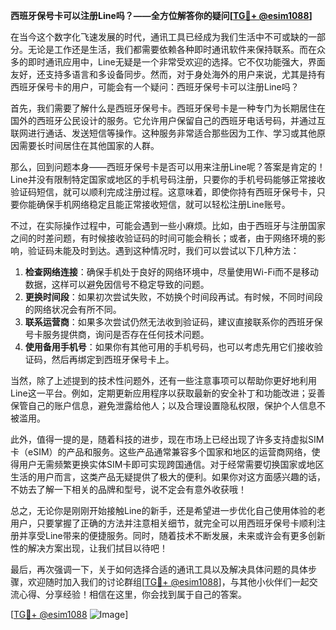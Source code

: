 **西班牙保号卡可以注册Line吗？——全方位解答你的疑问[[TG💪+ @esim1088](https://t.me/s/esim1088)]**

在当今这个数字化飞速发展的时代，通讯工具已经成为我们生活中不可或缺的一部分。无论是工作还是生活，我们都需要依赖各种即时通讯软件来保持联系。而在众多的即时通讯应用中，Line无疑是一个非常受欢迎的选择。它不仅功能强大，界面友好，还支持多语言和多设备同步。然而，对于身处海外的用户来说，尤其是持有西班牙保号卡的用户，可能会有一个疑问：西班牙保号卡可以注册Line吗？

首先，我们需要了解什么是西班牙保号卡。西班牙保号卡是一种专门为长期居住在国外的西班牙公民设计的服务。它允许用户保留自己的西班牙电话号码，并通过互联网进行通话、发送短信等操作。这种服务非常适合那些因为工作、学习或其他原因需要长时间居住在其他国家的人群。

那么，回到问题本身——西班牙保号卡是否可以用来注册Line呢？答案是肯定的！Line并没有限制特定国家或地区的手机号码注册，只要你的手机号码能够正常接收验证码短信，就可以顺利完成注册过程。这意味着，即使你持有西班牙保号卡，只要你能确保手机网络稳定且能正常接收短信，就可以轻松注册Line账号。

不过，在实际操作过程中，可能会遇到一些小麻烦。比如，由于西班牙与注册国家之间的时差问题，有时候接收验证码的时间可能会稍长；或者，由于网络环境的影响，验证码未能及时到达。遇到这种情况时，我们可以尝试以下几种方法：

1. **检查网络连接**：确保手机处于良好的网络环境中，尽量使用Wi-Fi而不是移动数据，这样可以避免因信号不稳定导致的问题。
2. **更换时间段**：如果初次尝试失败，不妨换个时间段再试。有时候，不同时间段的网络状况会有所不同。
3. **联系运营商**：如果多次尝试仍然无法收到验证码，建议直接联系你的西班牙保号卡服务提供商，询问是否存在任何技术问题。
4. **使用备用手机号**：如果你有其他可用的手机号码，也可以考虑先用它们接收验证码，然后再绑定到西班牙保号卡上。

当然，除了上述提到的技术性问题外，还有一些注意事项可以帮助你更好地利用Line这一平台。例如，定期更新应用程序以获取最新的安全补丁和功能改进；妥善保管自己的账户信息，避免泄露给他人；以及合理设置隐私权限，保护个人信息不被滥用。

此外，值得一提的是，随着科技的进步，现在市场上已经出现了许多支持虚拟SIM卡（eSIM）的产品和服务。这些产品通常兼容多个国家和地区的运营商网络，使得用户无需频繁更换实体SIM卡即可实现跨国通信。对于经常需要切换国家或地区生活的用户而言，这类产品无疑提供了极大的便利。如果你对这方面感兴趣的话，不妨去了解一下相关的品牌和型号，说不定会有意外收获哦！

总之，无论你是刚刚开始接触Line的新手，还是希望进一步优化自己使用体验的老用户，只要掌握了正确的方法并注意相关细节，就完全可以用西班牙保号卡顺利注册并享受Line带来的便捷服务。同时，随着技术不断发展，未来或许会有更多创新性的解决方案出现，让我们拭目以待吧！

最后，再次强调一下，关于如何选择合适的通讯工具以及解决具体问题的具体步骤，欢迎随时加入我们的讨论群组[[TG💪+ @esim1088](https://t.me/s/esim1088)]，与其他小伙伴们一起交流心得、分享经验！相信在这里，你会找到属于自己的答案。

[[TG💪+ @esim1088](https://t.me/s/esim1088) ![Image](https://i.postimg.cc/4NQfJmqS/Snipaste-2025-05-13-00-14-12.png)]